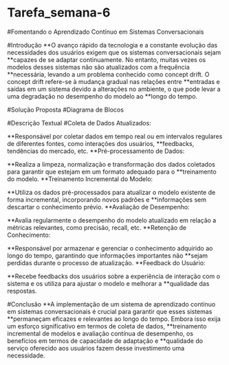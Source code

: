 # Tarefa_semana-6

#Fomentando o Aprendizado Contínuo em Sistemas Conversacionais

#Introdução
**O avanço rápido da tecnologia e a constante evolução das necessidades dos usuários exigem que os sistemas conversacionais sejam **capazes de se adaptar continuamente. No entanto, muitas vezes os modelos desses sistemas não são atualizados com a frequência **necessária, levando a um problema conhecido como concept drift. O concept drift refere-se à mudança gradual nas relações entre **entradas e saídas em um sistema devido a alterações no ambiente, o que pode levar a uma degradação no desempenho do modelo ao **longo do tempo.

#Solução Proposta
#Diagrama de Blocos

#Descrição Textual
#Coleta de Dados Atualizados:

**Responsável por coletar dados em tempo real ou em intervalos regulares de diferentes fontes, como interações dos usuários, **feedbacks, tendências do mercado, etc.
**Pré-processamento de Dados:

**Realiza a limpeza, normalização e transformação dos dados coletados para garantir que estejam em um formato adequado para o **treinamento do modelo.
**Treinamento Incremental do Modelo:

**Utiliza os dados pré-processados para atualizar o modelo existente de forma incremental, incorporando novos padrões e **informações sem descartar o conhecimento prévio.
**Avaliação de Desempenho:

**Avalia regularmente o desempenho do modelo atualizado em relação a métricas relevantes, como precisão, recall, etc.
**Retenção de Conhecimento:

**Responsável por armazenar e gerenciar o conhecimento adquirido ao longo do tempo, garantindo que informações importantes não **sejam perdidas durante o processo de atualização.
**Feedback do Usuário:

**Recebe feedbacks dos usuários sobre a experiência de interação com o sistema e os utiliza para ajustar o modelo e melhorar a **qualidade das respostas.

#Conclusão
**A implementação de um sistema de aprendizado contínuo em sistemas conversacionais é crucial para garantir que esses sistemas **permaneçam eficazes e relevantes ao longo do tempo. Embora isso exija um esforço significativo em termos de coleta de dados, **treinamento incremental de modelos e avaliação contínua de desempenho, os benefícios em termos de capacidade de adaptação e **qualidade do serviço oferecido aos usuários fazem desse investimento uma necessidade.

